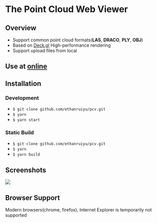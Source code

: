 # The Point Cloud Web Viewer

## Overview

+ Support common point cloud formats(**LAS**, **DRACO**, **PLY**, **OBJ**)
+ Based on [Deck.gl](https://github.com/visgl/deck.gl) High-performance rendering
+ Support upload files from local

## Use at [online](fafaisacat.com/pcv)

## Installation

### Development
+ `$ git clone github.com/ethanruiyu/pcv.git`
+ `$ yarn`
+ `$ yarn start`

### Static Build
+ `$ git clone github.com/ethanruiyu/pcv.git`
+ `$ yarn`
+ `$ yarn build`

## Screenshots
![](https://i.loli.net/2021/06/17/tuj4EDPCvA38Unq.png)

## Browser Support

Modern browsers(chrome, firefox), Internet Explorer is temporarily not supported
